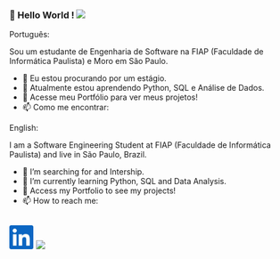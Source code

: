 ### 👋 Hello World !  <img src="https://github.com/TheDudeThatCode/TheDudeThatCode/blob/master/Assets/Earth.gif" width="24px">
Português:

Sou um estudante de Engenharia de Software na FIAP (Faculdade de Informática Paulista) e Moro em São Paulo.

- 🔭 Eu estou procurando por um estágio.
- 🌱 Atualmente estou aprendendo Python, SQL e Análise de Dados.  
- 🙂 Acesse meu Portfólio para ver meus projetos!
- 📫 Como me encontrar:

English:

I am a Software Engineering Student at FIAP (Faculdade de Informática Paulista) and live in São Paulo, Brazil.

- 🔭 I’m searching for and Intership.
- 🌱 I’m currently learning Python, SQL and Data Analysis.  
- 🙂 Access my Portfolio to see my projects!
- 📫 How to reach me:

[<img src="https://github.com/Amchuz/Amchuz/blob/master/linkedin.jpeg" alt="linkedin logo" width="43">](https://www.linkedin.com/in/jo%C3%A3o-paulo-zamperlini-275405247/)
[<img src="https://img.freepik.com/vetores-gratis/icone-de-midia-social-do-vetor-instagram-7-de-junho-de-2021-banguecoque-tailandia_53876-136728.jpg?w=826&t=st=1695759431~exp=1695760031~hmac=384194bbb747391f07d3b9519b41a16b67f440a05540119fa2883a6a2cdc5627" width="60">]([https://www.linkedin.com/in/jo%C3%A3o-paulo-zamperlini-275405247/](https://www.instagram.com/joaopaulozamperlini/))
-

